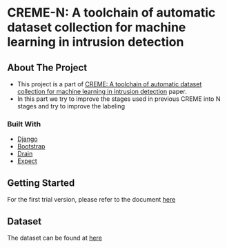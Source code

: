 # CREME-N: A toolchain of automatic dataset collection for machine learning in intrusion detection

<!-- ABOUT THE PROJECT -->
## About The Project

* This project is a part of [CREME: A toolchain of automatic dataset collection for machine learning in intrusion detection](https://www.sciencedirect.com/science/article/abs/pii/S1084804521002137) paper.
* In this part we try to improve the stages used in previous CREME into N stages and try to improve the labeling
### Built With

* [Django](https://www.djangoproject.com/)
* [Bootstrap](https://getbootstrap.com)
* [Drain](https://github.com/logpai/logparser/tree/master/logparser/Drain)
* [Expect](https://linux.die.net/man/1/expect)

<!-- GETTING STARTED -->
## Getting Started

For the first trial version, please refer to the document [here](https://drive.google.com/drive/folders/1YgQs4MJjuBBz8sdJkAw_0OIyy3_d5gsL?usp=sharing)


<!-- Dataset -->
## Dataset

The dataset can be found at [here](https://drive.google.com/drive/folders/1bEsx64H2vogJKgI_OTVQ8n71VahtLxz5?usp=sharing)

